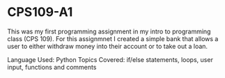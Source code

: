 # CPS109-A1
 This was my first programming assignment in my intro to programming class (CPS 109). For this assignmnet I created a simple bank that allows a user to either withdraw
 money into their account or to take out a loan. 

Language Used: Python 
Topics Covered: if/else statements, loops, user input, functions and comments
